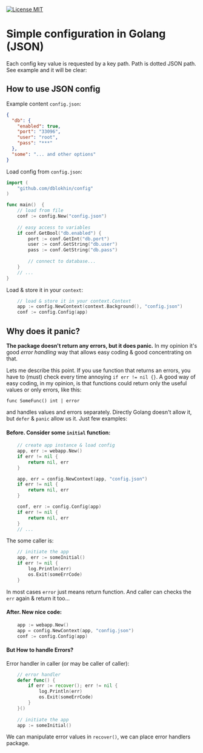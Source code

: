 [![License MIT](https://img.shields.io/badge/License-MIT-brightgreen.svg)](https://img.shields.io/badge/License-MIT-brightgreen.svg)

# Simple configuration in Golang (JSON)
Each config key value is requested by a key path. Path is dotted JSON path. See example and it will be clear:

## How to use JSON config
Example content `config.json`:
```json
{
  "db": {
    "enabled": true,
    "port": "33096",
    "user": "root",
    "pass": "***"
  }, 
  "some": "... and other options"
}
```
Load config from `config.json`:
```go
import (
	"github.com/dblokhin/config"
)

func main()  {
	// load from file
	conf := config.New("config.json")
	
	// easy access to variables
	if conf.GetBool("db.enabled") {
		port := conf.GetInt("db.port")
		user := conf.GetString("db.user")
		pass := conf.GetString("db.pass")
		
		// connect to database...
	}
	// ... 
}
```
Load & store it in your `context`:
```go
    // load & store it in your context.Context
	app := config.NewContext(context.Background(), "config.json")
	conf := config.Config(app)
```

## Why does it panic?
**The package doesn't return any errors, but it does panic.** In my opinion it's good *error handling* way that allows easy coding & good concentrating on that.

Lets me describe this point. If you use function that returns an errors, you have to (must) check every time annoying `if err != nil {}`. A good way of easy coding, in my opinion, is that functions could return only the useful values or only errors, like this:

`func SomeFunc() int | error`

and handles values and errors separately. Directly Golang doesn't allow it, but `defer` & `panic` allow us it. Just few examples:

#### Before. Consider some `initial` function:
```go
	// create app instance & load config
	app, err := webapp.New()
	if err != nil {
		return nil, err
	}

	app, err = config.NewContext(app, "config.json")
	if err != nil {
		return nil, err
	}

	conf, err := config.Config(app)
	if err != nil {
		return nil, err
	}
    // ...
```
The some caller is: 
```go
	// initiate the app
	app, err := someInitial()
	if err != nil {
		log.Println(err)
		os.Exit(someErrCode)
	}
```
In most cases `error` just means return function. And caller can checks the `err` again & return it too...
#### After. New nice code:
```go
	app := webapp.New()
	app = config.NewContext(app, "config.json")
	conf := config.Config(app)
```
#### But How to handle Errors?
Error handler in caller (or may be caller of caller):
```go
	// error handler
	defer func() {
		if err := recover(); err != nil {
			log.Println(err)
            os.Exit(someErrCode)
		}
	}()
    
	// initiate the app
	app := someInitial()
```

We can manipulate error values in `recover()`, we can place error handlers package.
